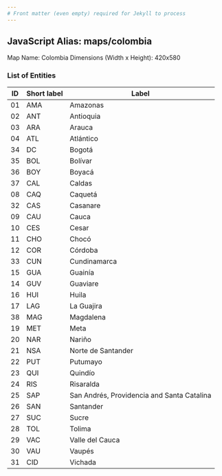 ```yaml
---
# Front matter (even empty) required for Jekyll to process
---
```


## JavaScript Alias: maps/colombia

Map Name: Colombia
Dimensions (Width x Height): 420x580





### List of Entities

ID | Short label | Label
---|---|---|
01|AMA|Amazonas
02|ANT|Antioquia
03|ARA|Arauca
04|ATL|Atlántico
34|DC|Bogotá
35|BOL|Bolívar
36|BOY|Boyacá
37|CAL|Caldas
08|CAQ|Caquetá
32|CAS|Casanare
09|CAU|Cauca
10|CES|Cesar
11|CHO|Chocó
12|COR|Córdoba
33|CUN|Cundinamarca
15|GUA|Guainía
14|GUV|Guaviare
16|HUI|Huila
17|LAG|La Guajira
38|MAG|Magdalena
19|MET|Meta
20|NAR|Nariño
21|NSA|Norte de Santander
22|PUT|Putumayo
23|QUI|Quindío
24|RIS|Risaralda
25|SAP|San Andrés, Providencia and Santa Catalina
26|SAN|Santander
27|SUC|Sucre
28|TOL|Tolima
29|VAC|Valle del Cauca
30|VAU|Vaupés
31|CID|Vichada